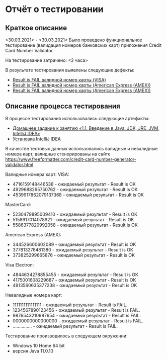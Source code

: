 # Отчёт о тестировании <Credit Card Number Validator>

## Краткое описание

<30.03.2021> - <30.03.2021> Было проведено функциональное тестирование (валидация номеров банковских карт) приложения Credit Card Number Validator.

На тестирование затрачено: <2 часа>

В результате тестирования выявлены следующие дефекты:

* [Result is FAIL валидной номер карты (VISA)](https://github.com/Aleks4404/Test_Report/issues/1)
* [Result is FAIL валидной номер карты (American Express (AMEX))](https://github.com/Aleks4404/Test_Report/issues/2)
* [Result is FAIL валидной номер карты (American Express (AMEX))](https://github.com/Aleks4404/Test_Report/issues/3)

## Описание процесса тестирования

В процессе тестирования использовались следующие артефакты:
* [Домашнее задание к занятию «1.1. Введение в Java: JDK, JRE, JVM, IntelliJ IDEA»](https://github.com/netology-code/javaqa-homeworks/tree/master/intro)
* [Установка IntelliJ IDEA](https://github.com/netology-code/javaqa-homeworks/blob/master/intro/idea.md)

В качестве тестовых данных использовались валидные и невалидные номера карт, валидные сгенерированы на сайте https://www.freeformatter.com/credit-card-number-generator-validator.html

Валидные номера карт:
VISA:
* 4716159148446538 - ожидаемый результат - Result is OK
* 4929688265750762 - ожидаемый результат - Result is OK
* 4539917862079137368 - ожидаемый результат - Result is OK

MasterCard:
* 5230479895009410 - ожидаемый результат - Result is OK
* 5158917014078921 - ожидаемый результат - Result is OK
* 5586377820992058 - ожидаемый результат - Result is OK

American Express (AMEX):
* 344526600602089 - ожидаемый результат - Result is OK
* 377813276481380 - ожидаемый результат - Result is OK
* 373825299665876 - ожидаемый результат - Result is OK

Visa Electron:
* 4844634278855455 - ожидаемый результат - Result is OK
* 4175001608229687 - ожидаемый результат - Result is OK
* 4913560635377238 - ожидаемый результат - Result is OK

Невалидные номера карт:
* 1111111111111111 - ожидаемый результат - Result is FAIL.
* 1234567890123456 - ожидаемый результат - Result is FAIL.
* 9876543210987654 - ожидаемый результат - Result is FAIL.
* 0000000000000000 - ожидаемый результат - Result is FAIL.
* …………… - ожидаемый результат - Result is FAIL.

Тестирование производилось в следующем окружении:
* Windows 10 Home 64 bit
* версия Java 11.0.10